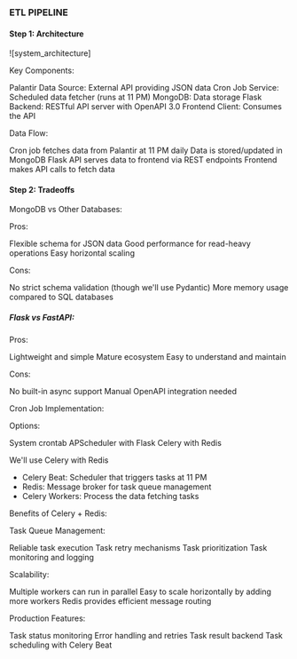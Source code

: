 ### ETL PIPELINE

#### Step 1: Architecture

![system_architecture]

Key Components:

Palantir Data Source: External API providing JSON data
Cron Job Service: Scheduled data fetcher (runs at 11 PM)
MongoDB: Data storage
Flask Backend: RESTful API server with OpenAPI 3.0
Frontend Client: Consumes the API

Data Flow:

Cron job fetches data from Palantir at 11 PM daily
Data is stored/updated in MongoDB
Flask API serves data to frontend via REST endpoints
Frontend makes API calls to fetch data

#### Step 2: Tradeoffs

MongoDB vs Other Databases:

Pros:

Flexible schema for JSON data
Good performance for read-heavy operations
Easy horizontal scaling

Cons:

No strict schema validation (though we'll use Pydantic)
More memory usage compared to SQL databases

##### Flask vs FastAPI:

Pros:

Lightweight and simple
Mature ecosystem
Easy to understand and maintain

Cons:

No built-in async support
Manual OpenAPI integration needed

Cron Job Implementation:

Options:

System crontab
APScheduler with Flask
Celery with Redis

We'll use Celery with Redis

- Celery Beat: Scheduler that triggers tasks at 11 PM
- Redis: Message broker for task queue management
- Celery Workers: Process the data fetching tasks

Benefits of Celery + Redis:

Task Queue Management:

Reliable task execution
Task retry mechanisms
Task prioritization
Task monitoring and logging

Scalability:

Multiple workers can run in parallel
Easy to scale horizontally by adding more workers
Redis provides efficient message routing

Production Features:

Task status monitoring
Error handling and retries
Task result backend
Task scheduling with Celery Beat
